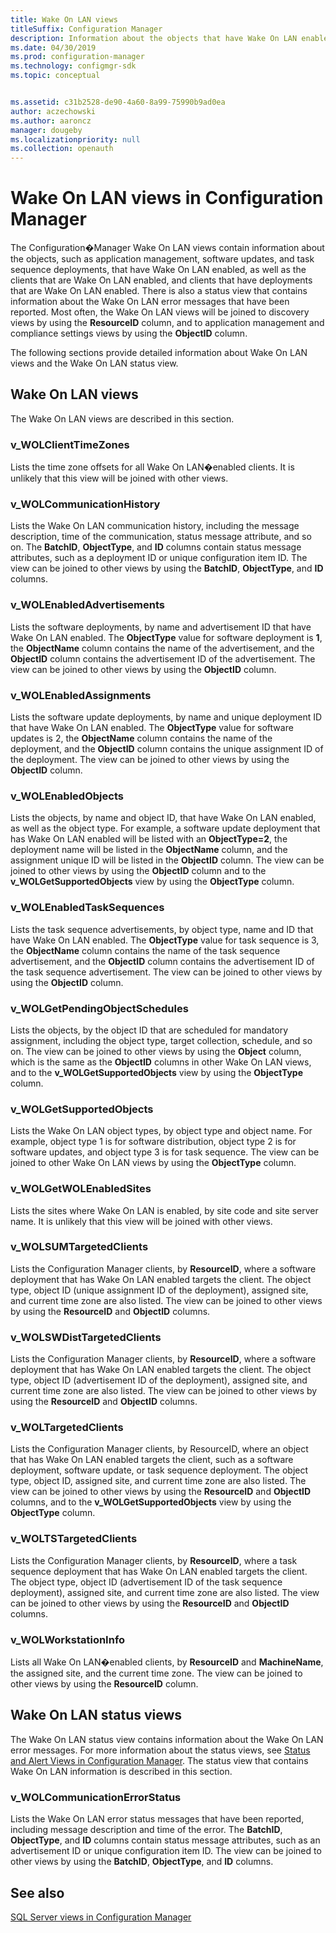 ```yaml
---
title: Wake On LAN views
titleSuffix: Configuration Manager
description: Information about the objects that have Wake On LAN enabled.
ms.date: 04/30/2019
ms.prod: configuration-manager
ms.technology: configmgr-sdk
ms.topic: conceptual


ms.assetid: c31b2528-de90-4a60-8a99-75990b9ad0ea
author: aczechowski
ms.author: aaroncz
manager: dougeby
ms.localizationpriority: null
ms.collection: openauth
---
```


# Wake On LAN views in Configuration Manager

The Configuration�Manager Wake On LAN views contain information about the objects, such as application management, software updates, and task sequence deployments, that have Wake On LAN enabled, as well as the clients that are Wake On LAN enabled, and clients that have deployments that are Wake On LAN enabled. There is also a status view that contains information about the Wake On LAN error messages that have been reported. Most often, the Wake On LAN views will be joined to discovery views by using the **ResourceID** column, and to application management and compliance settings views by using the **ObjectID** column.

The following sections provide detailed information about Wake On LAN views and the Wake On LAN status view.

## Wake On LAN views

The Wake On LAN views are described in this section.

### v_WOLClientTimeZones

Lists the time zone offsets for all Wake On LAN�enabled clients.
It is unlikely that this view will be joined with other views.

### v_WOLCommunicationHistory

Lists the Wake On LAN communication history, including the message description, time of the communication, status message attribute, and so on. The **BatchID**, **ObjectType**, and **ID** columns contain status message attributes, such as a deployment ID or unique configuration item ID.
The view can be joined to other views by using the **BatchID**, **ObjectType**, and **ID** columns.

### v_WOLEnabledAdvertisements

Lists the software deployments, by name and advertisement ID that have Wake On LAN enabled. The **ObjectType** value for software deployment is **1**, the **ObjectName** column contains the name of the advertisement, and the **ObjectID** column contains the advertisement ID of the advertisement.
The view can be joined to other views by using the **ObjectID** column.

### v_WOLEnabledAssignments

Lists the software update deployments, by name and unique deployment ID that have Wake On LAN enabled. The **ObjectType** value for software updates is 2, the **ObjectName** column contains the name of the deployment, and the **ObjectID** column contains the unique assignment ID of the deployment.
The view can be joined to other views by using the **ObjectID** column.

### v_WOLEnabledObjects

Lists the objects, by name and object ID, that have Wake On LAN enabled, as well as the object type. For example, a software update deployment that has Wake On LAN enabled will be listed with an **ObjectType=2**, the deployment name will be listed in the **ObjectName** column, and the assignment unique ID will be listed in the **ObjectID** column.
The view can be joined to other views by using the **ObjectID** column and to the **v_WOLGetSupportedObjects** view by using the **ObjectType** column.

### v_WOLEnabledTaskSequences

Lists the task sequence advertisements, by object type, name and ID that have Wake On LAN enabled. The **ObjectType** value for task sequence is 3, the **ObjectName** column contains the name of the task sequence advertisement, and the **ObjectID** column contains the advertisement ID of the task sequence advertisement.
The view can be joined to other views by using the **ObjectID** column.

### v_WOLGetPendingObjectSchedules

Lists the objects, by the object ID that are scheduled for mandatory assignment, including the object type, target collection, schedule, and so on.
The view can be joined to other views by using the **Object** column, which is the same as the **ObjectID** columns in other Wake On LAN views, and to the **v_WOLGetSupportedObjects** view by using the **ObjectType** column.

### v_WOLGetSupportedObjects

Lists the Wake On LAN object types, by object type and object name. For example, object type 1 is for software distribution, object type 2 is for software updates, and object type 3 is for task sequence.
The view can be joined to other Wake On LAN views by using the **ObjectType** column.

### v_WOLGetWOLEnabledSites

Lists the sites where Wake On LAN is enabled, by site code and site server name.
It is unlikely that this view will be joined with other views.

### v_WOLSUMTargetedClients

Lists the Configuration Manager clients, by **ResourceID**, where a software deployment that has Wake On LAN enabled targets the client. The object type, object ID (unique assignment ID of the deployment), assigned site, and current time zone are also listed.
The view can be joined to other views by using the **ResourceID** and **ObjectID** columns.

### v_WOLSWDistTargetedClients

Lists the Configuration Manager clients, by **ResourceID**, where a software deployment that has Wake On LAN enabled targets the client. The object type, object ID (advertisement ID of the deployment), assigned site, and current time zone are also listed.
The view can be joined to other views by using the **ResourceID** and **ObjectID** columns.

### v_WOLTargetedClients

Lists the Configuration Manager clients, by ResourceID, where an object that has Wake On LAN enabled targets the client, such as a software deployment, software update, or task sequence deployment. The object type, object ID, assigned site, and current time zone are also listed.
The view can be joined to other views by using the **ResourceID** and **ObjectID** columns, and to the **v_WOLGetSupportedObjects** view by using the **ObjectType** column.

### v_WOLTSTargetedClients

Lists the Configuration Manager clients, by **ResourceID**, where a task sequence deployment that has Wake On LAN enabled targets the client. The object type, object ID (advertisement ID of the task sequence deployment), assigned site, and current time zone are also listed.
The view can be joined to other views by using the **ResourceID** and **ObjectID** columns.

### v_WOLWorkstationInfo

Lists all Wake On LAN�enabled clients, by **ResourceID** and **MachineName**, the assigned site, and the current time zone.
The view can be joined to other views by using the **ResourceID** column.

## Wake On LAN status views

The Wake On LAN status view contains information about the Wake On LAN error messages. For more information about the status views, see [Status and Alert Views in Configuration Manager](status-alert-views-configuration-manager.md). The status view that contains Wake On LAN information is described in this section.

### v_WOLCommunicationErrorStatus

Lists the Wake On LAN error status messages that have been reported, including message description and time of the error. The **BatchID**, **ObjectType**, and **ID** columns contain status message attributes, such as an advertisement ID or unique configuration item ID.
The view can be joined to other views by using the **BatchID**, **ObjectType**, and **ID** columns.

## See also

[SQL Server views in Configuration Manager](sql-server-views-configuration-manager.md)
